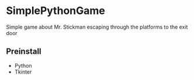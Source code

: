 # SimplePythonGame

Simple game about Mr. Stickman escaping through the platforms to the exit door

## Preinstall

- Python
- Tkinter
